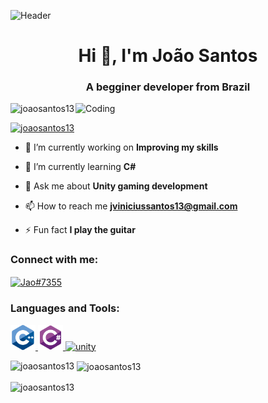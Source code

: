 ![Header](./your-header-image-name.png)
<h1 align="center">Hi 👋, I'm João Santos</h1>
<h3 align="center">A begginer developer from Brazil</h3>
<img align = "right" alt="Coding" width="400" src= "https"://giphy.com/gifs/screen-monitor-closeup-26tn33aiTi1jkl6H6>

<p align="left"> <img src="https://komarev.com/ghpvc/?username=joaosantos13&label=Profile%20views&color=0e75b6&style=flat" alt="joaosantos13" /> </p>

<p align="left"> <a href="https://github.com/ryo-ma/github-profile-trophy"><img src="https://github-profile-trophy.vercel.app/?username=joaosantos13" alt="joaosantos13" /></a> </p>

- 🔭 I’m currently working on **Improving my skills**

- 🌱 I’m currently learning **C#**

- 💬 Ask me about **Unity gaming development**

- 📫 How to reach me **jviniciussantos13@gmail.com**

- ⚡ Fun fact **I play the guitar**

<h3 align="left">Connect with me:</h3>
<p align="left">
<a href="https://discord.gg/Jao#7355" target="blank"><img align="center" src="https://raw.githubusercontent.com/rahuldkjain/github-profile-readme-generator/master/src/images/icons/Social/discord.svg" alt="Jao#7355" height="30" width="40" /></a>
</p>

<h3 align="left">Languages and Tools:</h3>
<p align="left"> <a href="https://www.w3schools.com/cpp/" target="_blank" rel="noreferrer"> <img src="https://raw.githubusercontent.com/devicons/devicon/master/icons/cplusplus/cplusplus-original.svg" alt="cplusplus" width="40" height="40"/> </a> <a href="https://www.w3schools.com/cs/" target="_blank" rel="noreferrer"> <img src="https://raw.githubusercontent.com/devicons/devicon/master/icons/csharp/csharp-original.svg" alt="csharp" width="40" height="40"/> </a> <a href="https://unity.com/" target="_blank" rel="noreferrer"> <img src="https://www.vectorlogo.zone/logos/unity3d/unity3d-icon.svg" alt="unity" width="40" height="40"/> </a> </p>

<p><img align="left" src="https://github-readme-stats.vercel.app/api/top-langs?username=joaosantos13&show_icons=true&locale=en&layout=compact" alt="joaosantos13" /></p>

<p>&nbsp;<img align="center" src="https://github-readme-stats.vercel.app/api?username=joaosantos13&show_icons=true&locale=en" alt="joaosantos13" /></p>

<p><img align="center" src="https://github-readme-streak-stats.herokuapp.com/?user=joaosantos13&" alt="joaosantos13" /></p>
